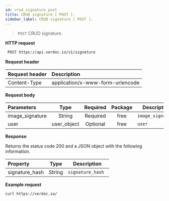 ```yaml
---
id: crud_signature_post
title: CRUD signature [ POST ].
sidebar_label: CRUD signature [ POST ].
---
```


  > ```POST``` CRUD signature. 

**HTTP request**

 ```bash 
  POST https://api.verdoc.io/v1/signature
 ```

**Request header**

| Request header | Description                      |
| :------------- | :------------------------------- |
| Content-Type   | application/x-www-form-urlencode |

**Request body**

| Parameters      |    Type     | Required | Package | Description           |
| :-------------- | :---------: | :------: | :-----: | --------------------- |
| image_signature |   String    | Required |  free   | ```image_signature``` |
| user            | user_object | Optional |  free   | ```user```            |

**Response**

Returns the status code 200 and a JSON object with the following information.

| Property       |  Type  | Description           |
| :------------- | :----: | --------------------- |
| signature_hash | String | ```signature_hash ``` |

**Example request**

  ~~~bash
  curl https://verdoc.io/
  ~~~